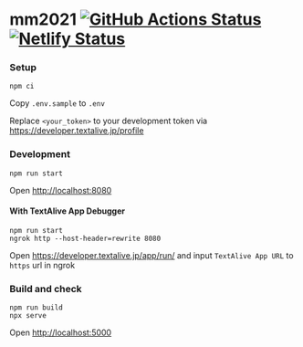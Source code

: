 # mm2021 [![GitHub Actions Status](https://github.com/teardrop-tech/mm2021/actions/workflows/build.yml/badge.svg)](https://github.com/teardrop-tech/mm2021/actions) [![Netlify Status](https://api.netlify.com/api/v1/badges/501e0435-c297-4091-99d2-f60045463b61/deploy-status)](https://app.netlify.com/sites/teardrop-mm2021/deploys)

### Setup

```shell
npm ci
```

Copy `.env.sample` to `.env`

Replace `<your_token>` to your development token via <https://developer.textalive.jp/profile>

### Development

```shell
npm run start
```

Open <http://localhost:8080>

#### With TextAlive App Debugger

```shell
npm run start
ngrok http --host-header=rewrite 8080
```

Open <https://developer.textalive.jp/app/run/> and input `TextAlive App URL` to `https` url in ngrok

### Build and check

```shell
npm run build
npx serve
```

Open <http://localhost:5000>
